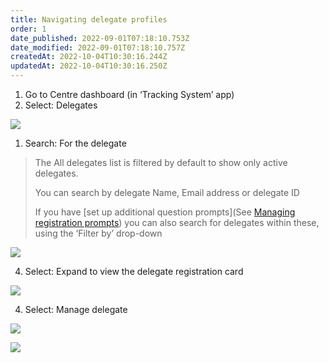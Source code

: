 ```yaml
---
title: Navigating delegate profiles
order: 1
date_published: 2022-09-01T07:18:10.753Z
date_modified: 2022-09-01T07:18:10.757Z
createdAt: 2022-10-04T10:30:16.244Z
updatedAt: 2022-10-04T10:30:16.250Z
---
```

1. Go to Centre dashboard (in ‘Tracking System’ app) 
2. Select: Delegates​

![](/img/ad-5-01-Navigating-profiles.jpg)

1. Search: For the delegate​

> The All delegates list is filtered by default to show only active delegates.  ​
>
> You can search by delegate ​Name, Email address or delegate ID​
>
> If you have \[set up additional question prompts](See [Managing registration prompts](/user-guide/administrator/02-centre-management/configuring-centre-details/managing-registration-prompts)) you can also search for delegates within these, using the ‘Filter by’ drop-down​



![](/img/ad-5-02-Navigating-profiles.jpg)

4. Select: Expand to view the delegate registration card​

![](/img/ad-5-03Navigating-profiles.jpg)

4. Select: Manage delegate​

![](/img/cm-5-04-Promoting.jpg)

![](/img/ad-4-24-bulk-reg.jpg)